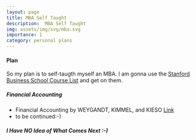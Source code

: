 ```yaml
---
layout: page
title: MBA Self Taught
description:  MBA Self Taught
img: assets/img/svg/mba.svg
importance: 1
category: personal plans
---
```


#### Plan

So my plan is to self-taugth myself an MBA. I am gonna use the [Stanford Business School Course List](https://bulletin.stanford.edu/departments/GSB/courses) and get on them.

##### Financial Accounting

- Financial Accounting by WEYGANDT, KIMMEL, and KIESO [Link](https://www.wiley.com/en-gb/Financial+Accounting+with+International+Financial+Reporting+Standards%2C+5th+Edition-p-9781119787006)
- to be continued:-)

##### I Have NO Idea of What Comes Next :-)
